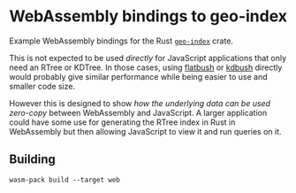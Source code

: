 # WebAssembly bindings to geo-index

Example WebAssembly bindings for the Rust [`geo-index`](https://github.com/kylebarron/geo-index) crate.

This is not expected to be used _directly_ for JavaScript applications that only need an RTree or KDTree. In those cases, using [flatbush](https://github.com/mourner/flatbush) or [kdbush](https://github.com/mourner/kdbush) directly would probably give similar performance while being easier to use and smaller code size.

However this is designed to show _how the underlying data can be used zero-copy_ between WebAssembly and JavaScript. A larger application could have some use for generating the RTree index in Rust in WebAssembly but then allowing JavaScript to view it and run queries on it.

## Building

```
wasm-pack build --target web
```
